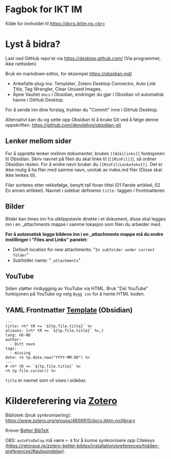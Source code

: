 # Fagbok for IKT IM
Kilde for innholdet til https://docs.iktim.no.<br>

# Lyst å bidra?
Last ned GitHub repo'et via https://desktop.github.com/ (Via programmet, ikke nettsiden)

Bruk en markdown editor, for eksempel https://obsidian.md/
- Anbefalte plug-ins: Templater, Zotero Desktop Connector, Auto Link Title, Tag Wrangler, Clear Unused Images.<br>
- Åpne Vaultet `docs` i Obsidian, endringer du gjør i Obsidian vil automatisk havne i GitHub Desktop.

For å sende inn dine forslag, trykker du "Commit" inne i GitHub Desktop.

Alternativt kan du og sette opp Obsidian til å bruke Git ved å følge denne oppskriften: https://github.com/denolehov/obsidian-git

## Lenker mellom sider
For å opprette lenker mellom dokumenter, brukes `[[Wikilinks]]` funksjonen til Obsidian. Skriv navnet på filen du skal linke til (`[[MinFil]]`), så ordner Obsidian resten. For å endre navn bruker du `[[MinFil|Lenketekst]]`. Det er ikke mulig å ha filer med samme navn, unntak av index.md filer (Disse skal ikke lenkes til).

Filer sorteres etter rekkefølge, benytt tall foran tittel (01 Første artikkel, 02 En annen artikkel). Navnet i sidebar defineres `title:` taggen i frontmatteren.

## Bilder
Bilder kan limes inn fra utklippstavle direkte i et dokument, disse skal legges inn i en _attachments mappe i samme lokasjon som filen du arbeider med.

**For å automatisk legge bildene inn i en _attachments mappe må du endre instillinger i "Files and Links" panelet:**
- Default location for new attachments: "`In subfolder under current folder`"
- Subfolder name: "`_attachments`"

## YouTube
Siden støtter innbygging av YouTube via HTML. Bruk "Del YouTube" funksjonen på YouTube og velg `Bygg inn` for å hente HTML koden.

## YAML Frontmatter [Template](https://github.com/SilentVoid13/Templater) (Obsidian)
```
---
title: <%* tR += `${tp.file.title}` %>
aliases: [<%* tR += `${tp.file.title}` %>,]
lang: nb-NO
author:
  - Ditt navn
tags:
  - missing
date: <% tp.date.now("YYYY-MM-DD") %>
---
# <%* tR += `${tp.file.title}` %>
<% tp.file.cursor() %>
```
`title` er navnet som vil vises i sidebar.

# Kildereferering via [Zotero](https://www.zotero.org/)
Bibliotek (bruk synkronisering): https://www.zotero.org/groups/4658815/docs.iktim.no/library

Krever [Better BibTeX](https://retorque.re/zotero-better-bibtex/installation/)

OBS: `autoPinDelay` må være `> 0` for å kunne synkronisere opp Citekeys (https://retorque.re/zotero-better-bibtex/installation/preferences/hidden-preferences/#autopindelay).
